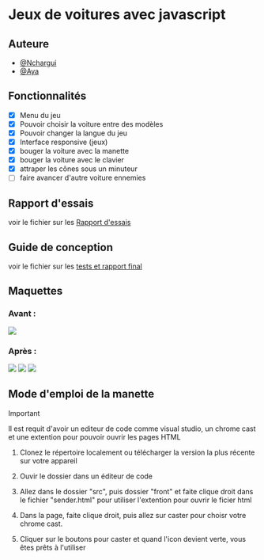 # Jeux de voitures avec javascript



## Auteure

- [@Nchargui](https://github.com/Nchargui)
- [@Aya](https://github.com/AyaIssa1)


  
## Fonctionnalités
- [x] Menu du jeu
- [x] Pouvoir choisir la voiture entre des modèles
- [x] Pouvoir changer la langue du jeu
- [x] Interface responsive (jeux)
- [x] bouger la voiture avec la manette
- [x] bouger la voiture avec le clavier
- [x] attraper les cônes sous un minuteur
- [ ] faire avancer d'autre voiture ennemies

## Rapport d'essais 
voir le fichier sur les [Rapport d'essais](https://github.com/guettafa/ChromeCast/tree/Atelier3_2283110/Tests_RapportFinale)

## Guide de conception
voir le fichier sur les [tests et rapport final](https://github.com/guettafa/ChromeCast/tree/Atelier3_2283110/Tests_RapportFinale)

## Maquettes

### Avant : 
![](Maquette_GuideConception/Maquette1.png)

### Après : 
![](Maquette_GuideConception/Maquette2_1.png)
![](Maquette_GuideConception/Maquette2_2.png)
![](Maquette_GuideConception/Maquette2_3.png)




## Mode d'emploi de la manette
> [!IMPORTANT]
> Il est requit d'avoir un editeur de code comme visual studio, un chrome cast et une extention pour pouvoir ouvrir les pages HTML

1) Clonez le répertoire localement ou télécharger la version la plus récente sur votre appareil

2) Ouvir le dossier dans un éditeur de code

3) Allez dans le dossier "src", puis dossier "front" et faite clique droit dans le fichier "sender.html" pour utiliser l'extention pour ouvrir le ficier html

4) Dans la page, faite clique droit, puis allez sur caster pour choisr votre chrome cast.

5) Cliquer sur le boutons pour caster et quand l'icon devient verte, vous êtes prêts à l'utiliser



